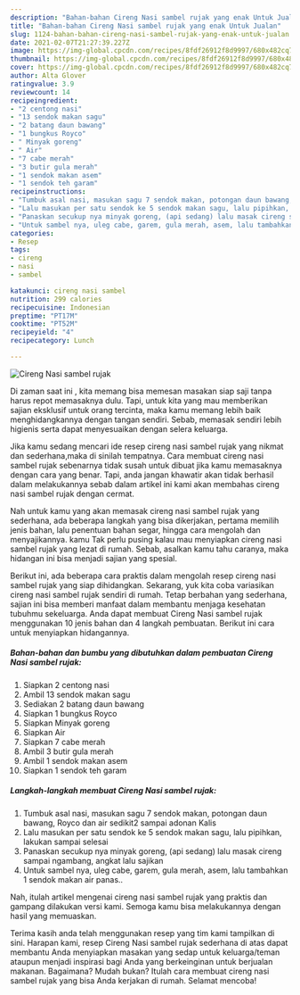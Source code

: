```yaml
---
description: "Bahan-bahan Cireng Nasi sambel rujak yang enak Untuk Jualan"
title: "Bahan-bahan Cireng Nasi sambel rujak yang enak Untuk Jualan"
slug: 1124-bahan-bahan-cireng-nasi-sambel-rujak-yang-enak-untuk-jualan
date: 2021-02-07T21:27:39.227Z
image: https://img-global.cpcdn.com/recipes/8fdf26912f8d9997/680x482cq70/cireng-nasi-sambel-rujak-foto-resep-utama.jpg
thumbnail: https://img-global.cpcdn.com/recipes/8fdf26912f8d9997/680x482cq70/cireng-nasi-sambel-rujak-foto-resep-utama.jpg
cover: https://img-global.cpcdn.com/recipes/8fdf26912f8d9997/680x482cq70/cireng-nasi-sambel-rujak-foto-resep-utama.jpg
author: Alta Glover
ratingvalue: 3.9
reviewcount: 14
recipeingredient:
- "2 centong nasi"
- "13 sendok makan sagu"
- "2 batang daun bawang"
- "1 bungkus Royco"
- " Minyak goreng"
- " Air"
- "7 cabe merah"
- "3 butir gula merah"
- "1 sendok makan asem"
- "1 sendok teh garam"
recipeinstructions:
- "Tumbuk asal nasi, masukan sagu 7 sendok makan, potongan daun bawang, Royco dan air sedikit2 sampai adonan Kalis"
- "Lalu masukan per satu sendok ke 5 sendok makan sagu, lalu pipihkan, lakukan sampai selesai"
- "Panaskan secukup nya minyak goreng, (api sedang) lalu masak cireng sampai ngambang, angkat lalu sajikan"
- "Untuk sambel nya, uleg cabe, garem, gula merah, asem, lalu tambahkan 1 sendok makan air panas.."
categories:
- Resep
tags:
- cireng
- nasi
- sambel

katakunci: cireng nasi sambel 
nutrition: 299 calories
recipecuisine: Indonesian
preptime: "PT17M"
cooktime: "PT52M"
recipeyield: "4"
recipecategory: Lunch

---
```



![Cireng Nasi sambel rujak](https://img-global.cpcdn.com/recipes/8fdf26912f8d9997/680x482cq70/cireng-nasi-sambel-rujak-foto-resep-utama.jpg)

Di zaman  saat ini , kita memang bisa memesan masakan siap saji tanpa harus repot memasaknya dulu. Tapi, untuk kita yang mau memberikan sajian eksklusif untuk orang tercinta, maka kamu memang lebih baik menghidangkannya dengan tangan sendiri. Sebab, memasak sendiri lebih higienis serta dapat menyesuaikan dengan selera keluarga.

Jika kamu sedang mencari ide resep cireng nasi sambel rujak yang nikmat dan sederhana,maka di sinilah tempatnya. Cara membuat cireng nasi sambel rujak  sebenarnya tidak susah untuk dibuat jika kamu memasaknya dengan cara yang benar. Tapi, anda jangan khawatir akan tidak berhasil dalam melakukannya 
sebab dalam artikel ini kami akan membahas cireng nasi sambel rujak dengan cermat.  



Nah untuk kamu yang akan memasak cireng nasi sambel rujak yang sederhana, ada beberapa langkah yang bisa dikerjakan, pertama memilih jenis bahan, lalu penentuan bahan segar, hingga cara mengolah dan menyajikannya. kamu Tak perlu pusing kalau mau menyiapkan cireng nasi sambel rujak yang lezat di rumah. Sebab, asalkan kamu  tahu caranya, maka hidangan ini bisa menjadi sajian yang spesial.

Berikut ini, ada beberapa cara praktis  dalam mengolah resep cireng nasi sambel rujak yang siap dihidangkan. Sekarang, yuk kita coba variasikan cireng nasi sambel rujak sendiri di rumah. Tetap berbahan yang sederhana, sajian ini bisa memberi manfaat dalam membantu menjaga kesehatan tubuhmu sekeluarga. Anda dapat membuat Cireng Nasi sambel rujak menggunakan 10 jenis bahan dan 4 langkah pembuatan. Berikut ini cara untuk menyiapkan hidangannya.

<!--inarticleads1-->

##### Bahan-bahan dan bumbu yang dibutuhkan dalam pembuatan Cireng Nasi sambel rujak:

1. Siapkan 2 centong nasi
1. Ambil 13 sendok makan sagu
1. Sediakan 2 batang daun bawang
1. Siapkan 1 bungkus Royco
1. Siapkan  Minyak goreng
1. Siapkan  Air
1. Siapkan 7 cabe merah
1. Ambil 3 butir gula merah
1. Ambil 1 sendok makan asem
1. Siapkan 1 sendok teh garam




<!--inarticleads2-->

##### Langkah-langkah membuat Cireng Nasi sambel rujak:

1. Tumbuk asal nasi, masukan sagu 7 sendok makan, potongan daun bawang, Royco dan air sedikit2 sampai adonan Kalis
1. Lalu masukan per satu sendok ke 5 sendok makan sagu, lalu pipihkan, lakukan sampai selesai
1. Panaskan secukup nya minyak goreng, (api sedang) lalu masak cireng sampai ngambang, angkat lalu sajikan
1. Untuk sambel nya, uleg cabe, garem, gula merah, asem, lalu tambahkan 1 sendok makan air panas..




Nah, itulah artikel mengenai  cireng nasi sambel rujak  yang praktis dan gampang dilakukan versi kami. Semoga kamu bisa melakukannya dengan hasil yang memuaskan. 

Terima kasih anda telah menggunakan resep yang tim kami tampilkan di sini. Harapan kami, resep  Cireng Nasi sambel rujak sederhana di atas dapat membantu Anda menyiapkan masakan yang sedap untuk keluarga/teman ataupun menjadi inspirasi bagi Anda yang berkeinginan untuk berjualan makanan. Bagaimana? Mudah bukan? Itulah cara membuat cireng nasi sambel rujak yang bisa Anda kerjakan di rumah. Selamat mencoba!


